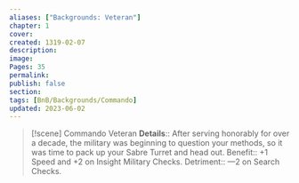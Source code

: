 ```yaml
---
aliases: ["Backgrounds: Veteran"]
chapter: 1
cover: 
created: 1319-02-07
description: 
image: 
Pages: 35
permalink: 
publish: false
section: 
tags: [BnB/Backgrounds/Commando]
updated: 2023-06-02
---
```


> [!scene] Commando Veteran
> **Details**:: After serving honorably for over a decade, the military was beginning to question your methods, so it was time to pack up your Sabre Turret and head out.
> Benefit:: +1 Speed and +2 on Insight Military Checks.
> Detriment:: —2 on Search Checks.
